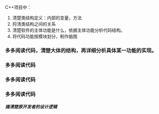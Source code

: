 C++项目中：

1. 清楚类结构定义：内部的变量，方法
2. 捋清类结构之间的关系
3. 清楚软件的主体功能是什么，依据主体功能分析代码结构。
4. 将代码功能按模块划分，制作脑图



### 多多阅读代码，清楚大体的结构，再详细分析具体某一功能的实现。

### 多多阅读代码

### 多多阅读代码

### 多多阅读代码

##### 搞清楚原开发者的设计逻辑

